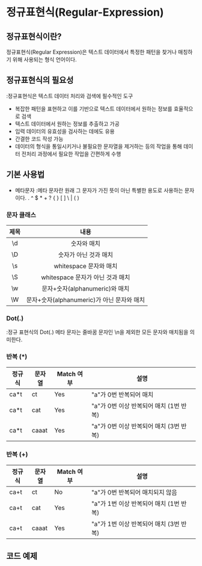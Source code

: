 # 정규표현식(Regular-Expression)
## 정규표현식이란?
정규표현식(Regular Expression)은 텍스트 데이터에서 특정한 패턴을 찾거나 매칭하기 위해 사용되는 형식 언어이다.


## 정규표현식의 필요성
:정규표현식은 텍스트 데이터 처리와 검색에 필수적인 도구

* 복잡한 패턴을 표현하고 이를 기반으로 텍스트 데이터에서 원하는 정보를 효율적으로 검색
* 텍스트 데이터에서 원하는 정보를 추출하고 가공 
* 입력 데이터의 유효성을 검사하는 데에도 유용
* 간결한 코드 작성 가능
* 데이터의 형식을 통일시키거나 불필요한 문자열을 제거하는 등의 작업을 통해 데이터 전처리 과정에서 필요한 작업을 간편하게 수행


## 기본 사용법
- 메타문자
:메타 문자란 원래 그 문자가 가진 뜻이 아닌 특별한 용도로 사용하는 문자이다.
. ^ $ * + ? { } [ ] \ | ( )

### 문자 클래스
|제목|내용|
|:---:|:---:|
|\d|숫자와 매치|
|\D|숫자가 아닌 것과 매치|
|\s|whitespace 문자와 매치|
|\S|whitespace 문자가 아닌 것과 매치|
|\w|문자+숫자(alphanumeric)와 매치|
|\W|문자+숫자(alphanumeric)가 아닌 문자와 매치|

### Dot(.)
:정규 표현식의 Dot(.) 메타 문자는 줄바꿈 문자인 \n을 제외한 모든 문자와 매치됨을 의미한다.

### 반복 (*)
|정규식|문자열|Match 여부|설명|
|---|---|---|---|
|ca*t|ct|Yes|"a"가 0번 반복되어 매치|
|ca*t|cat|Yes|"a"가 0번 이상 반복되어 매치 (1번 반복)|
|ca*t|caaat|Yes|"a"가 0번 이상 반복되어 매치 (3번 반복)|

### 반복 (+)
|정규식|문자열|Match 여부|설명|
|---|---|---|---|
|ca+t|ct|No|"a"가 0번 반복되어 매치되지 않음|
|ca+t|cat|Yes|"a"가 1번 이상 반복되어 매치 (1번 반복)|
|ca+t|caaat|Yes|"a"가 1번 이상 반복되어 매치 (3번 반복)|
## 코드 예제

